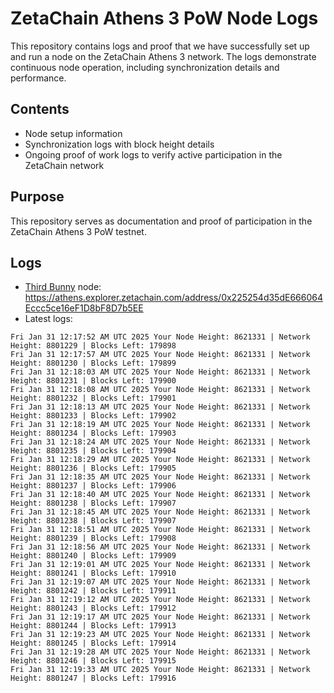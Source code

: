 # ZetaChain Athens 3 PoW Node Logs
This repository contains logs and proof that we have successfully set up and run a node on the ZetaChain Athens 3 network. The logs demonstrate continuous node operation, including synchronization details and performance.

## Contents
- Node setup information
- Synchronization logs with block height details
- Ongoing proof of work logs to verify active participation in the ZetaChain network

## Purpose
This repository serves as documentation and proof of participation in the ZetaChain Athens 3 PoW testnet.

## Logs

- [Third Bunny](https://thirdbunny.xyz/) node: https://athens.explorer.zetachain.com/address/0x225254d35dE666064Eccc5ce16eF1D8bF8D7b5EE
- Latest logs:
```
Fri Jan 31 12:17:52 AM UTC 2025 Your Node Height: 8621331 | Network Height: 8801229 | Blocks Left: 179898
Fri Jan 31 12:17:57 AM UTC 2025 Your Node Height: 8621331 | Network Height: 8801230 | Blocks Left: 179899
Fri Jan 31 12:18:03 AM UTC 2025 Your Node Height: 8621331 | Network Height: 8801231 | Blocks Left: 179900
Fri Jan 31 12:18:08 AM UTC 2025 Your Node Height: 8621331 | Network Height: 8801232 | Blocks Left: 179901
Fri Jan 31 12:18:13 AM UTC 2025 Your Node Height: 8621331 | Network Height: 8801233 | Blocks Left: 179902
Fri Jan 31 12:18:19 AM UTC 2025 Your Node Height: 8621331 | Network Height: 8801234 | Blocks Left: 179903
Fri Jan 31 12:18:24 AM UTC 2025 Your Node Height: 8621331 | Network Height: 8801235 | Blocks Left: 179904
Fri Jan 31 12:18:29 AM UTC 2025 Your Node Height: 8621331 | Network Height: 8801236 | Blocks Left: 179905
Fri Jan 31 12:18:35 AM UTC 2025 Your Node Height: 8621331 | Network Height: 8801237 | Blocks Left: 179906
Fri Jan 31 12:18:40 AM UTC 2025 Your Node Height: 8621331 | Network Height: 8801238 | Blocks Left: 179907
Fri Jan 31 12:18:45 AM UTC 2025 Your Node Height: 8621331 | Network Height: 8801238 | Blocks Left: 179907
Fri Jan 31 12:18:51 AM UTC 2025 Your Node Height: 8621331 | Network Height: 8801239 | Blocks Left: 179908
Fri Jan 31 12:18:56 AM UTC 2025 Your Node Height: 8621331 | Network Height: 8801240 | Blocks Left: 179909
Fri Jan 31 12:19:01 AM UTC 2025 Your Node Height: 8621331 | Network Height: 8801241 | Blocks Left: 179910
Fri Jan 31 12:19:07 AM UTC 2025 Your Node Height: 8621331 | Network Height: 8801242 | Blocks Left: 179911
Fri Jan 31 12:19:12 AM UTC 2025 Your Node Height: 8621331 | Network Height: 8801243 | Blocks Left: 179912
Fri Jan 31 12:19:17 AM UTC 2025 Your Node Height: 8621331 | Network Height: 8801244 | Blocks Left: 179913
Fri Jan 31 12:19:23 AM UTC 2025 Your Node Height: 8621331 | Network Height: 8801245 | Blocks Left: 179914
Fri Jan 31 12:19:28 AM UTC 2025 Your Node Height: 8621331 | Network Height: 8801246 | Blocks Left: 179915
Fri Jan 31 12:19:33 AM UTC 2025 Your Node Height: 8621331 | Network Height: 8801247 | Blocks Left: 179916
```
